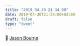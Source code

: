 ```yaml
---
title: "2019 04 30 21 34 00"
date: 2019-04-30T21:34:00+02:00
draft: false
type: "tweet"
---
```

&#127909; [Jason Bourne](https://en.wikipedia.org/wiki/Jason_Bourne_(film)).

